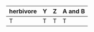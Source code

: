 | herbivore | Y   | Z   | A and B |
| --------- | --- | --- | ------- |
| T         | T   | T   | T       |
